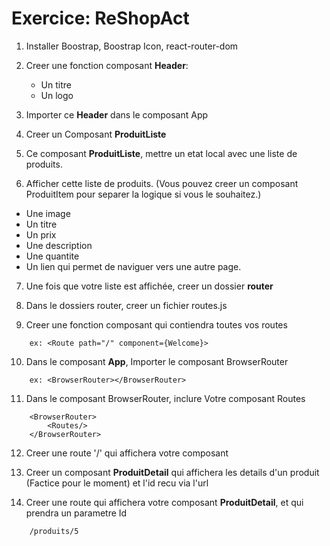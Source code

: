 # Exercice: ReShopAct

1. Installer Boostrap, Boostrap Icon, react-router-dom
2. Creer une fonction composant **Header**:
    - Un titre
    - Un logo

3. Importer ce **Header** dans le composant App

4. Creer un Composant **ProduitListe**

5. Ce composant **ProduitListe**, mettre un etat local avec une liste de produits.

6. Afficher cette liste de produits. (Vous pouvez creer un composant ProduitItem pour separer la logique si vous le souhaitez.)
  - Une image
  - Un titre
  - Un prix
  - Une description
  - Une quantite
  - Un lien qui permet de naviguer vers une autre page.

7. Une fois que votre liste est affichée, creer un dossier **router**

8. Dans le dossiers router, creer un fichier routes.js

9. Creer une fonction composant qui contiendra toutes vos routes

```
    ex: <Route path="/" component={Welcome}>
```

10. Dans le composant **App**, Importer le composant BrowserRouter

```
    ex: <BrowserRouter></BrowserRouter>
```

11. Dans le composant BrowserRouter, inclure Votre composant Routes
```
    <BrowserRouter>
        <Routes/>
    </BrowserRouter>
```

12. Creer une route '/' qui affichera votre composant </ProduitListe>

13. Creer un composant **ProduitDetail** qui affichera les details d'un produit (Factice pour le moment) et l'id recu via l'url


14. Creer une route qui affichera votre composant **ProduitDetail**, et qui prendra un parametre Id 

```
    /produits/5
```

